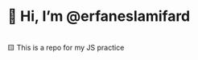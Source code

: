 <h1> 👋 Hi, I’m @erfaneslamifard </h1> <br/>
🟨 This is a repo for my JS practice <br/>


<!---
erfaneslamifard/erfaneslamifard is a ✨ special ✨ repository because its `README.md` (this file) appears on your GitHub profile.
You can click the Preview link to take a look at your changes.
--->

